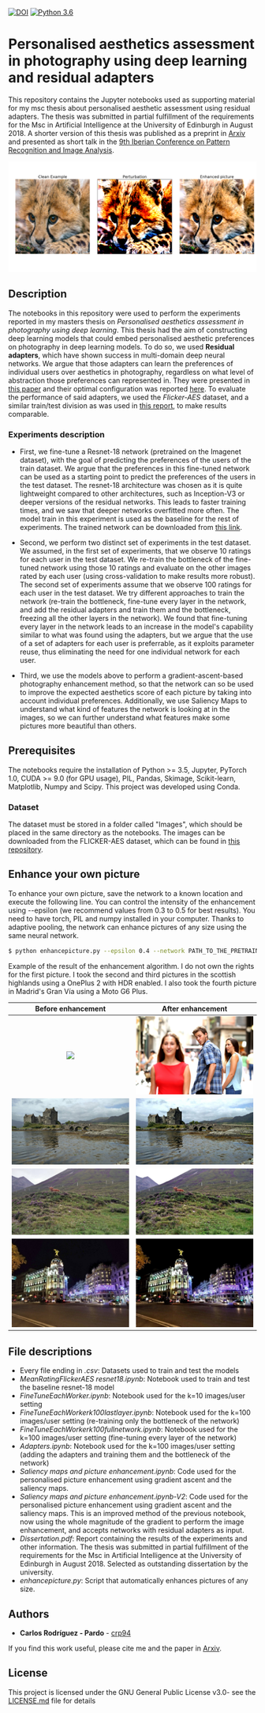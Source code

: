 [![DOI](https://zenodo.org/badge/148035757.svg)](https://zenodo.org/badge/latestdoi/148035757)
[![Python 3.6](https://img.shields.io/badge/python-3.6-blue.svg)](https://www.python.org/downloads/release/python-360/)


# Personalised aesthetics assessment in photography using deep learning and residual adapters
This repository contains the Jupyter notebooks used as supporting material for my msc thesis about personalised aesthetic assessment using residual adapters. The thesis was submitted in partial fulfillment of the requirements for the Msc in Artificial Intelligence at the University of Edinburgh in August 2018. A shorter version of this thesis was published as a preprint in [Arxiv](https://arxiv.org/abs/1907.03802) and presented as short talk in the [9th Iberian Conference on Pattern Recognition and Image Analysis](http://www.ibpria.org/2019/). 

![Example of my picture enhancement method](/adversarial_cub.png)

## Description

The notebooks in this repository were used to perform the experiments reported in my masters thesis on *Personalised aesthetics assessment in photography using deep learning*. This thesis had the aim of constructing deep learning models that could embed personalised aesthetic preferences on photography in deep learning models. To do so, we used **Residual adapters**, which have shown success in multi-domain deep neural networks. We argue that those adapters can learn the preferences of individual users over aesthetics in photography, regardless on what level of abstraction those preferences can represented in. They were presented in [this paper](http://homepages.inf.ed.ac.uk/hbilen/assets/pdf/Rebuffi17.pdf) and their optimal configuration was reported [here](http://homepages.inf.ed.ac.uk/hbilen/assets/pdf/Rebuffi18.pdf). To evaluate the performance of said adapters, we used the *Flicker-AES* dataset, and a similar train/test division as was used in [this report](http://users.eecs.northwestern.edu/~xsh835/assets/iccv2017_personalizedaesthetics.pdf), to make results comparable. 

### Experiments description

* First, we fine-tune a Resnet-18 network (pretrained on the Imagenet dataset), with the goal of predicting the preferences of the users of the train dataset. We argue that the preferences in this fine-tuned network can be used as a starting point to predict the preferences of the users in the test dataset. The resnet-18 architecture was chosen as it is quite lightweight compared to other architectures, such as Inception-V3 or deeper versions of the residual networks. This leads to faster training times, and we saw that deeper networks overfitted more often. The model train in this experiment is used as the baseline for the rest of experiments. The trained network can be downloaded from [this link](https://drive.google.com/file/d/1030lZOL43_tWl0j8fXpzKO965ll1aQRj/view?usp=sharing).

* Second, we perform two distinct set of experiments in the test dataset. We assumed, in the first set of experiments, that we observe 10 ratings for each user in the test dataset. We re-train the bottleneck of the fine-tuned network using those 10 ratings and evaluate on the other images rated by each user (using cross-validation to make results more robust). The second set of experiments assume that we observe 100 ratings for each user in the test dataset. We try different approaches to train the network (re-train the bottleneck, fine-tune every layer in the network, and add the residual adapters and train them and the bottleneck, freezing all the other layers in the network). We found that fine-tuning every layer in the network leads to an increase in the model's capability similar to what was found using the adapters, but we argue that the use of a set of adapters for each user is preferrable, as it exploits parameter reuse, thus eliminating the need for one individual network for each user. 

* Third, we use the models above to perform a gradient-ascent-based photography enhancement method, so that the network can so be used to improve the expected aesthetics score of each picture by taking into account individual preferences. Additionally, we use Saliency Maps to understand what kind of features the network is looking at in the images, so we can further understand what features make some pictures more beautiful than others.

## Prerequisites
The notebooks require the installation of Python >= 3.5, Jupyter, PyTorch 1.0, CUDA >= 9.0 (for GPU usage), PIL, Pandas, Skimage, Scikit-learn, Matplotlib, Numpy and Scipy. This project was developed using Conda.

### Dataset

The dataset must be stored in a folder called "Images", which should be placed in the same directory as the notebooks. The images can be downloaded from the FLICKER-AES dataset, which can be found in [this repository](https://github.com/alanspike/personalizedImageAesthetics).

## Enhance your own picture
To enhance your own picture, save the network to a known location and execute the following line. You can control the intensity of the enhancement using --epsilon (we recommend values from 0.3 to 0.5 for best results). You need to have torch, PIL and numpy installed in your computer. Thanks to adaptive pooling, the network can enhance pictures of any size using the same neural network. 

```bash
$ python enhancepicture.py --epsilon 0.4 --network PATH_TO_THE_PRETRAINED_NETWORK --inputimage PATH_TO_YOUR_INPUT_IMAGE --outputimage DESIRED_PATH_FOR_THE_ENHANCED_PICTURE 
```
Example of the result of the enhancement algorithm. I do not own the rights for the first picture. I took the second and third pictures  in the scottish highlands using a OnePlus 2 with HDR enabled. I also took the fourth picture in Madrid's Gran Vía using a Moto G6 Plus. 

Before enhancement         |  After enhancement
:-------------------------:|:-------------------------:
![](gettyimages-493656728.jpg)  |  ![](output.jpg)
![](IMG_20180818_131519.jpg)  |  ![](out1.jpg)
![](IMG_20180818_151222.jpg)  |  ![](out3.jpg)
![](IMG_d19xs3.jpg)  |  ![](out9.jpg)
## File descriptions

 * Every file ending in *.csv*: Datasets used to train and test the models
 * *MeanRatingFlickerAES resnet18.ipynb*: Notebook used to train and test the baseline resnet-18 model
 * *FineTuneEachWorker.ipynb*: Notebook used for the k=10 images/user setting
 * *FineTuneEachWorkerk100lastlayer.ipynb*: Notebook used for the k=100 images/user setting (re-training only the bottleneck of the network)
 * *FineTuneEachWorkerk100fullnetwork.ipynb*: Notebook used for the k=100 images/user setting (fine-tuning every layer of the network)
 * *Adapters.ipynb*:  Notebook used for the k=100 images/user setting (adding the adapters and training them and the bottleneck of the network)
 * *Saliency maps and picture enhancement.ipynb*: Code used for the personalised picture enhancement using gradient ascent and the saliency maps.
 * *Saliency maps and picture enhancement.ipynb-V2*: Code used for the personalised picture enhancement using gradient ascent and the saliency maps. This is an improved method of the previous notebook, now using the whole magnitude of the gradient to perform the image enhancement, and accepts networks with residual adapters as input.
 * *Dissertation.pdf*: Report containing the results of the experiments and other information. The thesis was submitted in partial fulfillment of the requirements for the Msc in Artificial Intelligence at the University of Edinburgh in August 2018. Selected as outstanding dissertation by the university.
 * *enhancepicture.py*: Script that automatically enhances pictures of any size. 
  
## Authors

* **Carlos Rodríguez - Pardo** - [crp94](https://github.com/crp94)

If you find this work useful, please cite me and the paper in [Arxiv](https://arxiv.org/abs/1907.03802).

## License

This project is licensed under the GNU General Public License v3.0- see the [LICENSE.md](LICENSE.md) file for details
